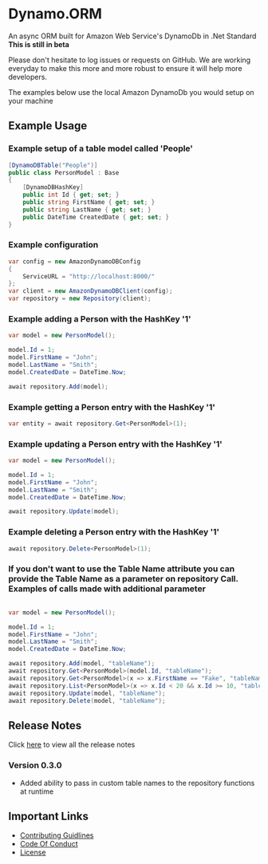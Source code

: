 # Dynamo.ORM

An async ORM built for Amazon Web Service's DynamoDb in .Net Standard
**This is still in beta**

Please don't hesitate to log issues or requests on GitHub.
We are working everyday to make this more and more robust to ensure it will help more developers.

The examples below use the local Amazon DynamoDb you would setup on your machine

## Example Usage

### Example setup of a table model called 'People'

```c#
[DynamoDBTable("People")]
public class PersonModel : Base
{
    [DynamoDBHashKey]
    public int Id { get; set; }
    public string FirstName { get; set; }
    public string LastName { get; set; }
    public DateTime CreatedDate { get; set; }
}
```

### Example configuration

```c#
var config = new AmazonDynamoDBConfig
{
    ServiceURL = "http://localhost:8000/"
};
var client = new AmazonDynamoDBClient(config);
var repository = new Repository(client);
```

### Example adding a Person with the HashKey '1'

```c#
var model = new PersonModel();

model.Id = 1;
model.FirstName = "John";
model.LastName = "Smith";
model.CreatedDate = DateTime.Now;

await repository.Add(model);
```

### Example getting a Person entry with the HashKey '1'

```c#
var entity = await repository.Get<PersonModel>(1);
```

### Example updating a Person entry with the HashKey '1'

```c#
var model = new PersonModel();

model.Id = 1;
model.FirstName = "John";
model.LastName = "Smith";
model.CreatedDate = DateTime.Now;

await repository.Update(model);
```

### Example deleting a Person entry with the HashKey '1'

```c#
await repository.Delete<PersonModel>(1);
```

### If you don't want to use the Table Name attribute you can provide the Table Name as a parameter on repository Call. Examples of calls made with additional parameter

```c#

var model = new PersonModel();

model.Id = 1;
model.FirstName = "John";
model.LastName = "Smith";
model.CreatedDate = DateTime.Now;

await repository.Add(model, "tableName");
await repository.Get<PersonModel>(model.Id, "tableName");
await repository.Get<PersonModel>(x => x.FirstName == "Fake", "tableName");
await repository.List<PersonModel>(x => x.Id < 20 && x.Id >= 10, "tableName")
await repository.Update(model, "tableName");
await repository.Delete(model, "tableName");
```

## Release Notes

Click [here](ReleaseNotes.md) to view all the release notes

### Version 0.3.0

-   Added ability to pass in custom table names to the repository functions at runtime

## Important Links

-   [Contributing Guidlines](CONTRIBUTING.md)
-   [Code Of Conduct](CODE_OF_CONDUCT.md)
-   [License](LICENSE)
